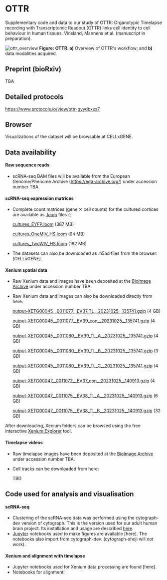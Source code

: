 # OTTR

Supplementary code and data to our study of OTTR: Organotypic Timelapse recording with Transcriptomic Readout (OTTR) links cell
identity to cell behaviour in human tissues. Vinsland, Mannens et al. (manuscript in preparation).

![ottr_overview](./static/ottr_overview.png)
**Figure: OTTR. a)** Overview of OTTR's workflow; and **b)** data modalities
acquired.


## Preprint (bioRxiv)

TBA

## Detailed protocols

https://www.protocols.io/view/ottr-gyydbxxs7

## Browser

Visualizations of the dataset will be browsable at CELLxGENE.

## Data availability

#### Raw sequence reads

- scRNA-seq BAM files will be available from the European Genome/Phenome Archive (https://ega-archive.org/) under accession number TBA. 

#### scRNA-seq expression matrices

- Complete count matrices (gene ✕ cell counts) for the cultured cortices are available as [.loom](https://loompy.org) files (:

  [cultures_EYFP.loom](https://storage.googleapis.com/linnarsson-lab-ottr/cultures_EYFP.loom) (387 MB)

  [cultures_OneMIV_HS.loom](https://storage.googleapis.com/linnarsson-lab-ottr/cultures_OneMIV_HS.loom) (64 MB)

  [cultures_TwoWIV_HS.loom](https://storage.googleapis.com/linnarsson-lab-ottr/cultures_TwoWIV_HS.loom) (182 MB)
  
- The datasets can also be downloaded as .h5ad files from the browser: [CELLxGENE]. 

#### Xenium spatial data

- Raw Xenium data and images have been deposited at the [BioImage Archive](https://www.ebi.ac.uk/bioimage-archive/) under accession number TBA.
- Raw Xenium data and images can also be downloaded directly from here:

  [output-XETG00045__0011077__EV37_TL__20231025__135741.gzip](https://storage.googleapis.com/linnarsson-lab-ottr/output-XETG00045__0011077__EV37_TL__20231025__135741.gzip) (4 GB)

  [output-XETG00045__0011077__EV39_con__20231025__135741.gzip](https://storage.googleapis.com/linnarsson-lab-ottr/output-XETG00045__0011077__EV39_con__20231025__135741.gzip) (4 GB)

  [output-XETG00045__0011080__EV39_TL_A__20231025__135741.gzip](https://storage.googleapis.com/linnarsson-lab-ottr/output-XETG00045__0011080__EV39_TL_A__20231025__135741.gzip) (4 GB)

  [output-XETG00045__0011080__EV39_TL_B__20231025__135741.gzip](https://storage.googleapis.com/linnarsson-lab-ottr/output-XETG00045__0011080__EV39_TL_B__20231025__135741.gzip) (3 GB)

  [output-XETG00045__0011080__EV39_TL_C__20231025__135741.gzip](https://storage.googleapis.com/linnarsson-lab-ottr/output-XETG00045__0011080__EV39_TL_C__20231025__135741.gzip) (4 GB)

  [output-XETG00047__0011072__EV37_con__20231025__140913.gzip](https://storage.googleapis.com/linnarsson-lab-ottr/output-XETG00047__0011072__EV37_con__20231025__140913.gzip) (4 GB)

  [output-XETG00047__0011075__EV38_TL_A__20231025__140913.gzip](https://storage.googleapis.com/linnarsson-lab-ottr/output-XETG00047__0011075__EV38_TL_A__20231025__140913.gzip) (6 GB)

  [output-XETG00047__0011075__EV38_TL_B__20231025__140913.gzip](https://storage.googleapis.com/linnarsson-lab-ottr/output-XETG00047__0011075__EV38_TL_B__20231025__140913.gzip) (32 GB)
  
After downloading, Xenium folders can be browsed using the free interactive [Xenium Explorer](https://www.10xgenomics.com/products/xenium-analysis) tool.

#### Timelapse videos

- Raw timelapse images have been deposited at the [BioImage Archive](https://www.ebi.ac.uk/bioimage-archive/) under accession number TBA.
- Cell tracks can be downloaded from here:

  TBD

## Code used for analysis and visualisation

#### scRNA-seq

- Clustering of the scRNA-seq data was performed using the cytograph-dev version of cytograph. This is the version used for our adult human brain project. Its installation and usage are described [here](https://github.com/linnarsson-lab/adult-human-brain/tree/main/cytograph). 
- [Jupyter](https://jupyter.org/) notebooks used to make figures are available [here]. The notebooks also import from cytograph-dev. (cytograph-shoji will *not* work).

#### Xenium and alignment with timelapse

- Jupyter notebooks used for Xenium data processing are found [here].
- Notebooks for alignment: 
